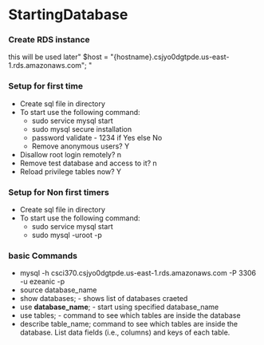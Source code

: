 # StartingDatabase

### Create RDS instance
  this will be used later" $host = "{hostname}.csjyo0dgtpde.us-east-1.rds.amazonaws.com"; "

### Setup for first time
 - Create sql file in directory
 - To start use the following command: 
    - sudo service mysql start
    - sudo mysql secure installation
    - password validate - 1234 if Yes else No
    - Remove anonymous users? Y
 - Disallow root login remotely? n
 - Remove test database and access to it? n
 - Reload privilege tables now? Y

### Setup for Non first timers
 - Create sql file in directory
 - To start use the following command: 
    - sudo service mysql start
    - sudo mysql -uroot -p

### basic Commands
 - mysql -h csci370.csjyo0dgtpde.us-east-1.rds.amazonaws.com -P 3306 -u ezeanic -p
 - source database_name
 - show databases; - shows list of databases craeted
 - use **database_name**; - start using specified database_name
 - use tables; - command to see which tables are inside the database
 - describe table_name; command to see which tables are inside the database. List data
fields (i.e., columns) and keys of each table.
